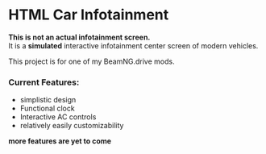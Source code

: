 #  HTML Car Infotainment
**This is not an actual infotainment screen.**\
It is a **simulated** interactive infotainment center screen of modern vehicles.

This project is for one of my BeamNG.drive mods.


### Current Features:
* simplistic design
* Functional clock
* Interactive AC controls
* relatively easily customizability

**more features are yet to come**